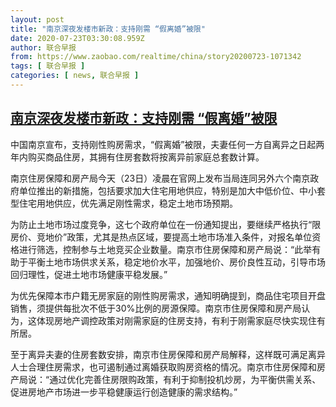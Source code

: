 ```yaml
---
layout: post
title: "南京深夜发楼市新政：支持刚需 “假离婚”被限"
date: 2020-07-23T03:30:08.959Z
author: 联合早报
from: https://www.zaobao.com/realtime/china/story20200723-1071342
tags: [ 联合早报 ]
categories: [ news, 联合早报 ]
---
```

<!--1595501760000-->
[南京深夜发楼市新政：支持刚需 “假离婚”被限](https://www.zaobao.com/realtime/china/story20200723-1071342)
------

<div>
<p>中国南京宣布，支持刚性购房需求，“假离婚”被限，夫妻任何一方自离异之日起两年内购买商品住房，其拥有住房套数将按离异前家庭总套数计算。</p><p>南京住房保障和房产局今天（23日）凌晨在官网上发布当局连同另外六个南京政府单位推出的新措施，包括要求加大住宅用地供应，特别是加大中低价位、中小套型住宅用地供应，优先满足刚性需求，稳定土地市场预期。</p><p>为防止土地市场过度竞争，这七个政府单位在一份通知提出，要继续严格执行“限房价、竞地价”政策，尤其是热点区域，要提高土地市场准入条件，对报名单位资格进行筛选，控制参与土地竞买企业数量。南京市住房保障和房产局说：“此举有助于平衡土地市场供求关系，稳定地价水平，加强地价、房价良性互动，引导市场回归理性，促进土地市场健康平稳发展。”</p><section id="imu"><div id="dfp-ad-imu1-wrapper" class="dfp-tag-wrapper"><div id="dfp-ad-imu1" class="dfp-tag-wrapper"></div></div></section><p>为优先保障本市户籍无房家庭的刚性购房需求，通知明确提到，商品住宅项目开盘销售，须提供每批次不低于30%比例的房源保障。南京市住房保障和房产局认为，这体现房地产调控政策对刚需家庭的住房支持，有利于刚需家庭尽快实现住有所居。</p><p>至于离异夫妻的住房套数安排，南京市住房保障和房产局解释，这样既可满足离异人士合理住房需求，也可遏制通过离婚获取购房资格的情况。南京市住房保障和房产局说：“通过优化完善住房限购政策，有利于抑制投机炒房，为平衡供需关系、促进房地产市场进一步平稳健康运行创造健康的需求结构。”</p><div id="innity-in-post"></div><div id="dfp-ad-midarticlespecial-wrapper" class="dfp-tag-wrapper"><div id="dfp-ad-midarticlespecial" class="dfp-tag-wrapper"></div></div>
</div>
